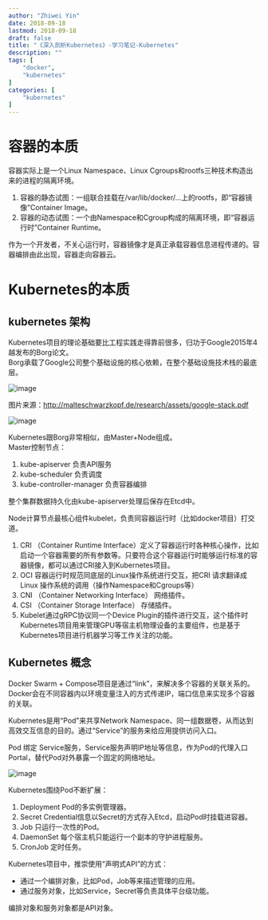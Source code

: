 ```yaml
---
author: "Zhiwei Yin"
date: 2018-09-18
lastmod: 2018-09-18
draft: false
title: "《深入剖析Kubernetes》-学习笔记-Kubernetes"
description: ""
tags: [
    "docker",
    "kubernetes"
]
categories: [
    "kubernetes"
]
---
```

# 容器的本质

容器实际上是一个Linux Namespace、Linux Cgroups和rootfs三种技术构造出来的进程的隔离环境。  
1. 容器的静态试图：一组联合挂载在/var/lib/docker/...上的rootfs，即“容器镜像”Container Image。   
2. 容器的动态试图：一个由Namespace和Cgroup构成的隔离环境，即“容器运行时”Container Runtime。  

作为一个开发者，不关心运行时，容器镜像才是真正承载容器信息进程传递的。容器编排由此出现，容器走向容器云。

# Kubernetes的本质

## kubernetes 架构

Kubernetes项目的理论基础要比工程实践走得靠前很多，归功于Google2015年4越发布的Borg论文。  
Borg承载了Google公司整个基础设施的核心依赖，在整个基础设施技术栈的最底层。  

![image](/images/borg.png)  

图片来源：http://malteschwarzkopf.de/research/assets/google-stack.pdf  

![image](/images/Kubernetes.png)  


Kubernetes跟Borg非常相似，由Master+Node组成。  
Master控制节点：  
1. kube-apiserver 负责API服务  
2. kube-scheduler 负责调度
3. kube-controller-manager 负责容器编排  

整个集群数据持久化由kube-apiserver处理后保存在Etcd中。  

Node计算节点最核心组件kubelet，负责同容器运行时（比如docker项目）打交道。  
1. CRI （Container Runtime Interface）定义了容器运行时各种核心操作，比如启动一个容器需要的所有参数等。只要符合这个容器运行时能够运行标准的容器镜像，都可以通过CRI接入到Kubernetes项目。  
2. OCI 容器运行时规范同底层的Linux操作系统进行交互，把CRI 请求翻译成Linux 操作系统的调用（操作Namespace和Cgroups等）  
3. CNI （Container Networking Interface） 网络插件。  
4. CSI （Container Storage Interface） 存储插件。  
5. Kubelet通过gRPC协议同一个Device Plugin的插件进行交互，这个插件时Kubernetes项目用来管理GPU等宿主机物理设备的主要组件，也是基于Kubernetes项目进行机器学习等工作关注的功能。  

## Kubernetes 概念

Docker Swarm + Compose项目是通过“link”，来解决多个容器的关联关系的。 Docker会在不同容器内以环境变量注入的方式传递IP，端口信息来实现多个容器的关联。  

Kubernetes是用“Pod”来共享Network Namespace、同一组数据卷，从而达到高效交互信息的目的。通过“Service”的服务来给应用提供访问入口。  

Pod 绑定 Service服务，Service服务声明IP地址等信息，作为Pod的代理入口Portal，替代Pod对外暴露一个固定的网络地址。

![image](/images/pod.png)    

Kubernetes围绕Pod不断扩展：
1. Deployment Pod的多实例管理器。  
2. Secret Credential信息以Secret的方式存入Etcd，启动Pod时挂载进容器。  
3. Job 只运行一次性的Pod。  
4. DaemonSet 每个宿主机只能运行一个副本的守护进程服务。   
5. CronJob 定时任务。  

Kubernetes项目中，推崇使用“声明式API”的方式：  
* 通过一个编排对象，比如Pod，Job等来描述管理的应用。  
* 通过服务对象，比如Service，Secret等负责具体平台级功能。  

编排对象和服务对象都是API对象。

